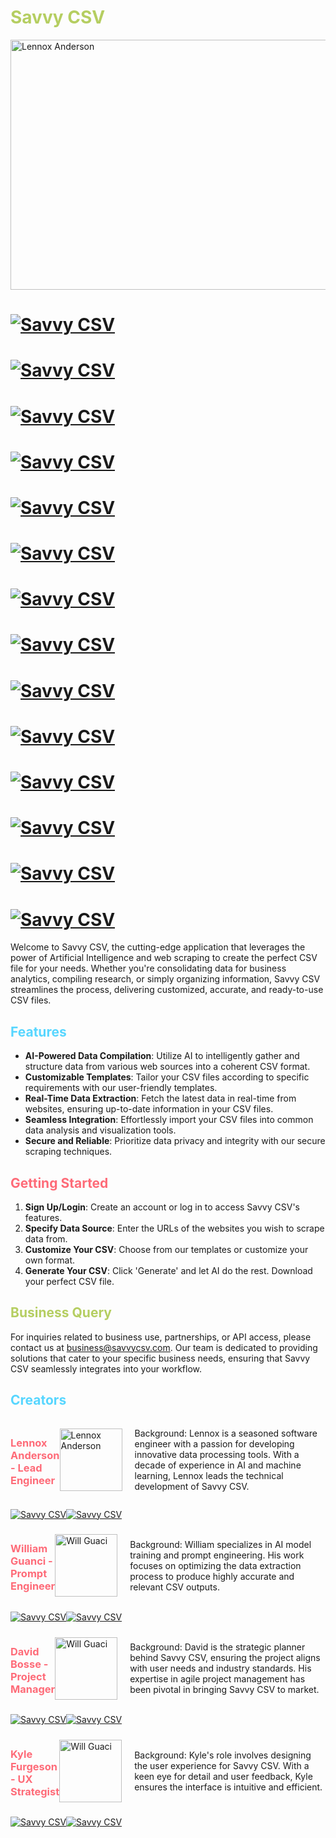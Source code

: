 # <span style="color: #b5ce61;">Savvy CSV</span>

<img src="https://savvycsv.com/images/savvycsvscreenshot.png" width="650" height="400" alt="Lennox Anderson" style="margin-right: 20px;"> 

# [![Savvy CSV](https://img.shields.io/badge/Gmail-D14836?style=for-the-badge&logo=gmail&logoColor=white)](https://github.com/sindresorhus/awesome#readme)

# [![Savvy CSV](https://img.shields.io/badge/LinkedIn-0077B5?style=for-the-badge&logo=linkedin&logoColor=white)](https://github.com/sindresorhus/awesome#readme)

# [![Savvy CSV](https://img.shields.io/badge/Amazon_AWS-FF9900?style=for-the-badge&logo=amazonaws&logoColor=white)](https://github.com/sindresorhus/awesome#readme)

# [![Savvy CSV](https://img.shields.io/badge/JavaScript-F7DF1E?style=for-the-badge&logo=JavaScript&logoColor=white)](https://github.com/sindresorhus/awesome#readme)

# [![Savvy CSV](https://img.shields.io/badge/Python-3776AB?style=for-the-badge&logo=python&logoColor=white)](https://github.com/sindresorhus/awesome#readme)


# [![Savvy CSV](https://img.shields.io/badge/CSS-239120?&style=for-the-badge&logo=css3&logoColor=white)](https://github.com/sindresorhus/awesome#readme)

# [![Savvy CSV](https://img.shields.io/badge/HTML-239120?style=for-the-badge&logo=html5&logoColor=white)](https://github.com/sindresorhus/awesome#readme)

# [![Savvy CSV](https://img.shields.io/badge/Microsoft_Excel-217346?style=for-the-badge&logo=microsoft-excel&logoColor=white)](https://github.com/sindresorhus/awesome#readme)



# [![Savvy CSV](https://img.shields.io/badge/sponsor-30363D?style=for-the-badge&logo=GitHub-Sponsors&logoColor=#white)](https://github.com/sindresorhus/awesome#readme)

# [![Savvy CSV](https://img.shields.io/badge/Firebase-039BE5?style=for-the-badge&logo=Firebase&logoColor=white)](https://github.com/sindresorhus/awesome#readme)

# [![Savvy CSV](https://img.shields.io/badge/Google%20Sheets-34A853?style=for-the-badge&logo=google-sheets&logoColor=white)](https://github.com/sindresorhus/awesome#readme)


# [![Savvy CSV](https://img.shields.io/badge/sponsor-30363D?style=for-the-badge&logo=GitHub-Sponsors&logoColor=#white)](https://github.com/sindresorhus/awesome#readme)

# [![Savvy CSV](https://img.shields.io/badge/Firebase-039BE5?style=for-the-badge&logo=Firebase&logoColor=white)](https://github.com/sindresorhus/awesome#readme)

# [![Savvy CSV](https://img.shields.io/badge/Google%20Sheets-34A853?style=for-the-badge&logo=google-sheets&logoColor=white)](https://github.com/sindresorhus/awesome#readme)




Welcome to Savvy CSV, the cutting-edge application that leverages the power of Artificial Intelligence and web scraping to create the perfect CSV file for your needs. Whether you're consolidating data for business analytics, compiling research, or simply organizing information, Savvy CSV streamlines the process, delivering customized, accurate, and ready-to-use CSV files.

## <span style="color: #57d6ff;">Features</span>

- **AI-Powered Data Compilation**: Utilize AI to intelligently gather and structure data from various web sources into a coherent CSV format.
- **Customizable Templates**: Tailor your CSV files according to specific requirements with our user-friendly templates.
- **Real-Time Data Extraction**: Fetch the latest data in real-time from websites, ensuring up-to-date information in your CSV files.
- **Seamless Integration**: Effortlessly import your CSV files into common data analysis and visualization tools.
- **Secure and Reliable**: Prioritize data privacy and integrity with our secure scraping techniques.

## <span style="color: #FE6B78;">Getting Started</span>

1. **Sign Up/Login**: Create an account or log in to access Savvy CSV's features.
2. **Specify Data Source**: Enter the URLs of the websites you wish to scrape data from.
3. **Customize Your CSV**: Choose from our templates or customize your own format.
4. **Generate Your CSV**: Click 'Generate' and let AI do the rest. Download your perfect CSV file.

## <span style="color: #b5ce61;">Business Query</span>

For inquiries related to business use, partnerships, or API access, please contact us at business@savvycsv.com. Our team is dedicated to providing solutions that cater to your specific business needs, ensuring that Savvy CSV seamlessly integrates into your workflow.

## <span style="color: #57d6ff;">Creators</span>



<div style="display: flex; align-items: center;">
  <h3><span style="color: #FE6B78;">Lennox Anderson - Lead Engineer</span></h3>
  <img src="http://savvycsv.com/images/Lennox.jpg" width="100" height="100" alt="Lennox Anderson" style="margin-right: 20px;"> 
  <div>
    <p>Background: Lennox is a seasoned software engineer with a passion for developing innovative data processing tools. With a decade of experience in AI and machine learning, Lennox leads the technical development of Savvy CSV.</p>
  </div>
</div>

[![Savvy CSV](https://img.shields.io/badge/LinkedIn-0077B5?style=for-the-badge&logo=linkedin&logoColor=white)](https://www.linkedin.com/in/lennoxanderson/)[![Savvy CSV](https://img.shields.io/badge/Gmail-D14836?style=for-the-badge&logo=gmail&logoColor=white)](https://github.com/sindresorhus/awesome#readme)


<div style="display: flex; align-items: center;">
  <h3><span style="color: #FE6B78;">William Guanci - Prompt Engineer</span></h3>
  <img src="http://savvycsv.com/images/Will.jpg" width="100" height="100" alt="Will Guaci" style="margin-right: 20px;"> 
  <div>
    <p>Background: William specializes in AI model training and prompt engineering. His work focuses on optimizing the data extraction process to produce highly accurate and relevant CSV outputs.</p>
  </div>
</div>

[![Savvy CSV](https://img.shields.io/badge/LinkedIn-0077B5?style=for-the-badge&logo=linkedin&logoColor=white)](https://www.linkedin.com/in/william-guanci/)[![Savvy CSV](https://img.shields.io/badge/Gmail-D14836?style=for-the-badge&logo=gmail&logoColor=white)](https://github.com/sindresorhus/awesome#readme)


<div style="display: flex; align-items: center;">
  <h3><span style="color: #FE6B78;">David Bosse - Project Manager</span></h3>
  <img src="http://savvycsv.com/images/David.jpg" width="100" height="100" alt="Will Guaci" style="margin-right: 20px;"> 
  <div>
    <p>Background: David is the strategic planner behind Savvy CSV, ensuring the project aligns with user needs and industry standards. His expertise in agile project management has been pivotal in bringing Savvy CSV to market.</p>
  </div>
</div>

[![Savvy CSV](https://img.shields.io/badge/LinkedIn-0077B5?style=for-the-badge&logo=linkedin&logoColor=white)](https://www.linkedin.com/in/david-bosse/)[![Savvy CSV](https://img.shields.io/badge/Gmail-D14836?style=for-the-badge&logo=gmail&logoColor=white)](https://github.com/sindresorhus/awesome#readme)


<div style="display: flex; align-items: center;">
  <h3><span style="color: #FE6B78;">Kyle Furgeson - UX Strategist</span></h3>
  <img src="http://savvycsv.com/images/Kyle.jpg" width="100" height="100" alt="Will Guaci" style="margin-right: 20px;"> 
  <div>
    <p>Background: Kyle's role involves designing the user experience for Savvy CSV. With a keen eye for detail and user feedback, Kyle ensures the interface is intuitive and efficient.</p>
  </div>
</div>


[![Savvy CSV](https://img.shields.io/badge/LinkedIn-0077B5?style=for-the-badge&logo=linkedin&logoColor=white)](https://www.linkedin.com/in/kferguson4594/)[![Savvy CSV](https://img.shields.io/badge/Gmail-D14836?style=for-the-badge&logo=gmail&logoColor=white)](https://github.com/sindresorhus/awesome#readme)

